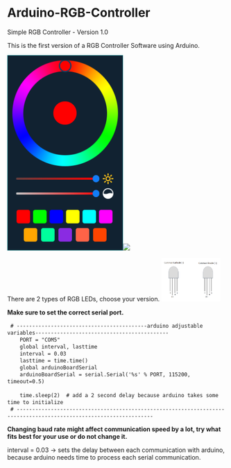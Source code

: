 # Arduino-RGB-Controller
Simple RGB Controller - Version 1.0

This is the first version of a RGB Controller Software using Arduino.

<img src="/demo_files/run.PNG" height="450"><img src="/demo_files/demo.gif" height="450">

There are 2 types of RGB LEDs, choose your version. 
<img src="/rgb_diagram.png" height="100">

**Make sure to set the correct serial port.**

```
 # ------------------------------------------arduino adjustable variables------------------------------------------- 
    PORT = "COM5"
    global interval, lasttime
    interval = 0.03 
    lasttime = time.time() 
    global arduinoBoardSerial 
    arduinoBoardSerial = serial.Serial('%s' % PORT, 115200, timeout=0.5) 
   
    time.sleep(2)  # add a 2 second delay because arduino takes some time to initialize
 # ------------------------------------------------------------------------------------------------------------------
 ``` 

**Changing baud rate might affect communication speed by a lot, try what fits best for your use or do not change it.**

interval = 0.03 -> sets the delay between each communication with arduino, because arduino needs time to process each serial communication. 
